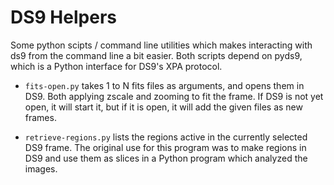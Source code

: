 # DS9 Helpers
Some python scipts / command line utilities which makes interacting with ds9
from the command line a bit easier. Both scripts depend on pyds9, which is a
Python interface for DS9's XPA protocol.

- `fits-open.py` takes 1 to N fits files as arguments, and opens them in DS9.
  Both applying zscale and zooming to fit the frame. If DS9 is not yet open, it
  will start it, but if it is open, it will add the given files as new frames.

- `retrieve-regions.py` lists the regions active in the currently selected DS9
  frame. The original use for this program was to make regions in DS9 and use
  them as slices in a Python program which analyzed the images.
